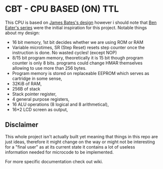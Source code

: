 # CBT - CPU BASED (ON) TTL

This CPU is based on [James Bates's design](https://www.youtube.com/watch?v=gqYFT6iecHw) however i should note that [Ben Eater's series](https://www.youtube.com/playlist?list=PLowKtXNTBypGqImE405J2565dvjafglHU) were the initial inspiration for this project. 
Notable things about my design: 

* 16 bit memory, 1st bit decides whether we are using ROM or RAM
* Variable microtimes, SR (Step Reset) resets step counter once the instruction is done. No wasted cycles! (except NOP)
* 8/15 bit program memory, theoretically it is 15 bit though program counter is only 8 bits. programs could change HMAR themselves allowing to use more than 256 bytes.
* Program memory is stored on replaceable EEPROM which serves as cartridge in some sense,
* 32KiB of RAM,
* 256B of stack
* Stack pointer register,
* 4 general purpose registers,
* 16 ALU operations (8 logical and 8 arithmetical),
* 16*2 LCD screen as output,

## Disclaimer 

This whole project isn't actually built yet meaning that things in this repo are just ideas, therefore it might change on the way or might not be interesting for a "final user" as at its current state it contains a lot of useless information needed for microcode to be implemented.


For more specific documentation check out wiki.